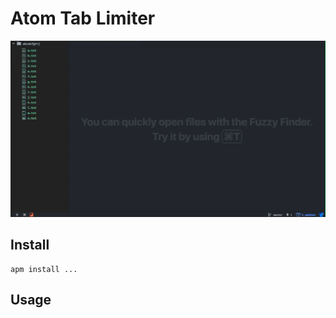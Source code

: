 # Atom Tab Limiter

![Atom Tab Limiter ](https://github.com/nju33/atom-tab-limiter/blob/master/screenshot.gif?raw=true)

## Install

```
apm install ...
```

## Usage
